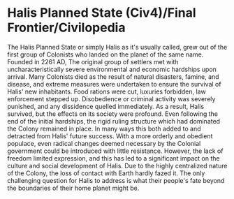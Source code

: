 # Halis Planned State (Civ4)/Final Frontier/Civilopedia

The Halis Planned State or simply Halis as it's usually called, grew out of the first group of Colonists who landed on the planet of the same name. Founded in 2261 AD, The original group of settlers met with uncharacteristically severe environmental and economic hardships upon arrival. Many Colonists died as the result of natural disasters, famine, and disease, and extreme measures were undertaken to ensure the survival of Halis' new inhabitants. Food rations were cut, luxuries forbidden, law enforcement stepped up. Disobedience or criminal activity was severely punished, and any dissidence quelled immediately. As a result, Halis survived, but the effects on its society were profound. Even following the end of the initial hardships, the rigid ruling structure which had dominated the Colony remained in place.
In many ways this both added to and detracted from Halis' future success. With a more orderly and obedient populace, even radical changes deemed necessary by the Colonial government could be introduced with little resistance. However, the lack of freedom limited expression, and this has led to a significant impact on the culture and social development of Halis. Due to the highly centralized nature of the Colony, the loss of contact with Earth hardly fazed it. The only challenging question for Halis to address is what their people's fate beyond the boundaries of their home planet might be.